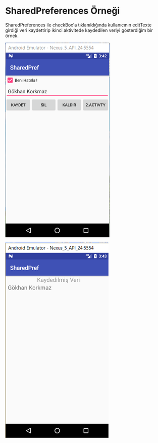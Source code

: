 # SharedPreferences Örneği
  
SharedPreferences ile checkBox'a tıklanıldığında kullanıcının editTexte girdiği veri kaydettirip 
ikinci aktivitede kaydedilen veriyi gösterdiğim bir örnek.

![alt text](https://github.com/gokankorkmaz/SharedPreferences/blob/GokhanKorkmaz/app/src/main/res/drawable/View1.png)
 
![alt text](https://github.com/gokankorkmaz/SharedPreferences/blob/GokhanKorkmaz/app/src/main/res/drawable/View2.png)
 